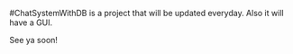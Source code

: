 #ChatSystemWithDB is a project that will be updated everyday.
Also it will have a GUI.

See ya soon!
